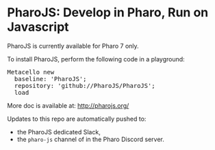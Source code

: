 # PharoJS: Develop in Pharo, Run on Javascript

PharoJS is currently available for Pharo 7 only.

To install PharoJS, perform the following code in a playground:

<pre>
Metacello new
  baseline: 'PharoJS';
  repository: 'github://PharoJS/PharoJS';
  load
</pre>

More doc is available at: http://pharojs.org/

Updates to this repo are automatically pushed to:
- the PharoJS dedicated Slack,
- the `pharo-js` channel of in the Pharo Discord server. 
